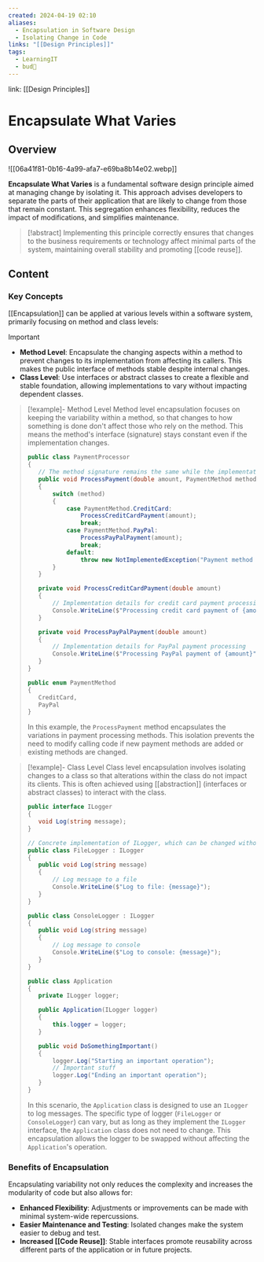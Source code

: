 ```yaml
---
created: 2024-04-19 02:10
aliases:
  - Encapsulation in Software Design
  - Isolating Change in Code
links: "[[Design Principles]]"
tags:
  - LearningIT
  - bud🌿
---
```

link: [[Design Principles]]

# Encapsulate What Varies

## Overview

![[06a41f81-0b16-4a99-afa7-e69ba8b14e02.webp]]

**Encapsulate What Varies** is a fundamental software design principle aimed at managing change by isolating it. This approach advises developers to separate the parts of their application that are likely to change from those that remain constant. This segregation enhances flexibility, reduces the impact of modifications, and simplifies maintenance.

> [!abstract]
>  Implementing this principle correctly ensures that changes to the business requirements or technology affect minimal parts of the system, maintaining overall stability and promoting [[code reuse]].

## Content

### Key Concepts

[[Encapsulation]] can be applied at various levels within a software system, primarily focusing on method and class levels:

> [!important]
> 
> - **Method Level**: Encapsulate the changing aspects within a method to prevent changes to its implementation from affecting its callers. This makes the public interface of methods stable despite internal changes.
> - **Class Level**: Use interfaces or abstract classes to create a flexible and stable foundation, allowing implementations to vary without impacting dependent classes.


> [!example]- Method Level
> Method level encapsulation focuses on keeping the variability within a method, so that changes to how something is done don't affect those who rely on the method. This means the method's interface (signature) stays constant even if the implementation changes.
>``` csharp
>public class PaymentProcessor
>{
>    // The method signature remains the same while the implementation can vary.
>    public void ProcessPayment(double amount, PaymentMethod method)
>    {
>        switch (method)
>        {
>            case PaymentMethod.CreditCard:
>                ProcessCreditCardPayment(amount);
>                break;
>            case PaymentMethod.PayPal:
>                ProcessPayPalPayment(amount);
>                break;
>            default:
>                throw new NotImplementedException("Payment method not supported.");
>        }
>    }
>
>    private void ProcessCreditCardPayment(double amount)
>    {
>        // Implementation details for credit card payment processing
>        Console.WriteLine($"Processing credit card payment of {amount}");
>    }
>
>    private void ProcessPayPalPayment(double amount)
>    {
>        // Implementation details for PayPal payment processing
>        Console.WriteLine($"Processing PayPal payment of {amount}");
>    }
>}
>
>public enum PaymentMethod
>{
>    CreditCard,
>    PayPal
>}
>```
>
>In this example, the `ProcessPayment` method encapsulates the variations in payment processing methods. This isolation prevents the need to modify calling code if new payment methods are added or existing methods are changed.

> [!example]- Class Level
> Class level encapsulation involves isolating changes to a class so that alterations within the class do not impact its clients. This is often achieved using [[abstraction]] (interfaces or abstract classes) to interact with the class.
>``` csharp
>public interface ILogger
>{
>    void Log(string message);
>}
>
>// Concrete implementation of ILogger, which can be changed without affecting client code.
>public class FileLogger : ILogger
>{
>    public void Log(string message)
>    {
>        // Log message to a file
>        Console.WriteLine($"Log to file: {message}");
>    }
>}
>
>public class ConsoleLogger : ILogger
>{
>    public void Log(string message)
>    {
>        // Log message to console
>        Console.WriteLine($"Log to console: {message}");
>    }
>}
>
>public class Application
>{
>    private ILogger logger;
>
>    public Application(ILogger logger)
>    {
>        this.logger = logger;
>    }
>
>    public void DoSomethingImportant()
>    {
>        logger.Log("Starting an important operation");
>        // Important stuff
>        logger.Log("Ending an important operation");
>    }
>}
>
>```
>
>In this scenario, the `Application` class is designed to use an `ILogger` to log messages. The specific type of logger (`FileLogger` or `ConsoleLogger`) can vary, but as long as they implement the `ILogger` interface, the `Application` class does not need to change. This encapsulation allows the logger to be swapped without affecting the `Application`'s operation.

### Benefits of Encapsulation

Encapsulating variability not only reduces the complexity and increases the modularity of code but also allows for:

- **Enhanced Flexibility**: Adjustments or improvements can be made with minimal system-wide repercussions.
- **Easier Maintenance and Testing**: Isolated changes make the system easier to debug and test.
- **Increased [[Code Reuse]]**: Stable interfaces promote reusability across different parts of the application or in future projects.
